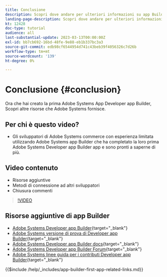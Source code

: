 ```yaml
---
title: Conclusione
description: Scopri dove andare per ulteriori informazioni su app Builder.
landing-page-description: Scopri dove andare per ulteriori informazioni su app Builder.
kt: 12428
doc-type: tutorial
audience: all
last-substantial-update: 2023-03-13T00:00:00Z
exl-id: bb7cb692-16bd-48fe-9e88-eb1b337bc3a3
source-git-commit: edb98cf6544954d741c43beb39f4056326c7d26b
workflow-type: tm+mt
source-wordcount: '139'
ht-degree: 0%

---
```


# Conclusione {#conclusion}

Ora che hai creato la prima Adobe Systems App Developer app Builder, Scopri altre risorse che Adobe Systems fornisce.

## Per chi è questo video?

* Gli sviluppatori di Adobe Systems commerce con esperienza limitata utilizzando Adobe Systems app Builder che ha completato la loro prima Adobe Systems Developer app Builder app e sono pronti a saperne di più.

## Video contenuto

* Risorse aggiuntive
* Metodi di connessione ad altri sviluppatori
* Chiusura commenti

>[!VIDEO](https://video.tv.adobe.com/v/3416741?quality=12&learn=on)

## Risorse aggiuntive di app Builder

* [Adobe Systems Developer app Builder](https://developer.adobe.com/app-builder/){target="_blank"}
* [Adobe Systems versione di prova di Developer app Builder](https://developer.adobe.com/app-builder/trial/){target="_blank"}
* [Adobe Systems Developer app Builder docs](https://developer.adobe.com/app-builder/docs/overview/){target="_blank"}
* [Adobe Systems Developer app Builder Forum](https://experienceleaguecommunities.adobe.com/t5/project-firefly/ct-p/project-firefly){target="_blank"}
* [Adobe Systems linee guida per i contributi Developer app Builder](https://developer.adobe.com/app-builder/docs/guides/contribution_guides/){target="_blank"}

{{$include /help/_includes/app-builder-first-app-related-links.md}}
